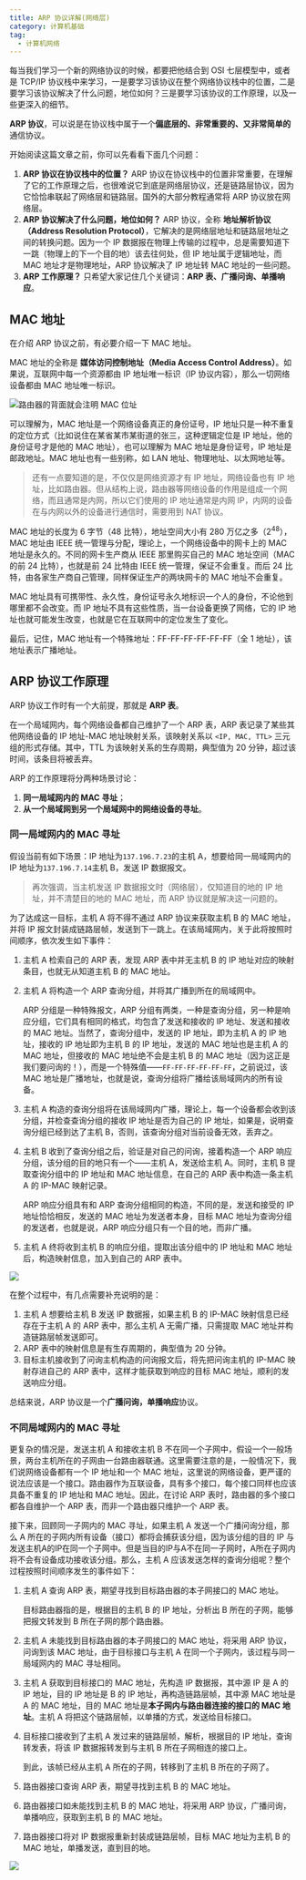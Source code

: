 ```yaml
---
title: ARP 协议详解(网络层)
category: 计算机基础
tag:
  - 计算机网络
---
```


每当我们学习一个新的网络协议的时候，都要把他结合到 OSI 七层模型中，或者是 TCP/IP 协议栈中来学习，一是要学习该协议在整个网络协议栈中的位置，二是要学习该协议解决了什么问题，地位如何？三是要学习该协议的工作原理，以及一些更深入的细节。

**ARP 协议**，可以说是在协议栈中属于一个**偏底层的、非常重要的、又非常简单的**通信协议。

开始阅读这篇文章之前，你可以先看看下面几个问题：

1.  **ARP 协议在协议栈中的位置？** ARP 协议在协议栈中的位置非常重要，在理解了它的工作原理之后，也很难说它到底是网络层协议，还是链路层协议，因为它恰恰串联起了网络层和链路层。国外的大部分教程通常将 ARP 协议放在网络层。
2.  **ARP 协议解决了什么问题，地位如何？** ARP 协议，全称 **地址解析协议（Address Resolution Protocol）**，它解决的是网络层地址和链路层地址之间的转换问题。因为一个 IP 数据报在物理上传输的过程中，总是需要知道下一跳（物理上的下一个目的地）该去往何处，但 IP 地址属于逻辑地址，而 MAC 地址才是物理地址，ARP 协议解决了 IP 地址转 MAC 地址的一些问题。
3.  **ARP 工作原理？** 只希望大家记住几个关键词：**ARP 表、广播问询、单播响应**。

## MAC 地址

在介绍 ARP 协议之前，有必要介绍一下 MAC 地址。

MAC 地址的全称是 **媒体访问控制地址（Media Access Control Address）**。如果说，互联网中每一个资源都由 IP 地址唯一标识（IP 协议内容），那么一切网络设备都由 MAC 地址唯一标识。

![路由器的背面就会注明 MAC 位址](./images/arp/2008410143049281.png)

可以理解为，MAC 地址是一个网络设备真正的身份证号，IP 地址只是一种不重复的定位方式（比如说住在某省某市某街道的张三，这种逻辑定位是 IP 地址，他的身份证号才是他的 MAC 地址），也可以理解为 MAC 地址是身份证号，IP 地址是邮政地址。MAC 地址也有一些别称，如 LAN 地址、物理地址、以太网地址等。

> 还有一点要知道的是，不仅仅是网络资源才有 IP 地址，网络设备也有 IP 地址，比如路由器。但从结构上说，路由器等网络设备的作用是组成一个网络，而且通常是内网，所以它们使用的 IP 地址通常是内网 IP，内网的设备在与内网以外的设备进行通信时，需要用到 NAT 协议。

MAC 地址的长度为 6 字节（48 比特），地址空间大小有 280 万亿之多（$2^{48}$），MAC 地址由 IEEE 统一管理与分配，理论上，一个网络设备中的网卡上的 MAC 地址是永久的。不同的网卡生产商从 IEEE 那里购买自己的 MAC 地址空间（MAC 的前 24 比特），也就是前 24 比特由 IEEE 统一管理，保证不会重复。而后 24 比特，由各家生产商自己管理，同样保证生产的两块网卡的 MAC 地址不会重复。

MAC 地址具有可携带性、永久性，身份证号永久地标识一个人的身份，不论他到哪里都不会改变。而 IP 地址不具有这些性质，当一台设备更换了网络，它的 IP 地址也就可能发生改变，也就是它在互联网中的定位发生了变化。

最后，记住，MAC 地址有一个特殊地址：FF-FF-FF-FF-FF-FF（全 1 地址），该地址表示广播地址。

## ARP 协议工作原理

ARP 协议工作时有一个大前提，那就是 **ARP 表**。

在一个局域网内，每个网络设备都自己维护了一个 ARP 表，ARP 表记录了某些其他网络设备的 IP 地址-MAC 地址映射关系，该映射关系以 `<IP, MAC, TTL>` 三元组的形式存储。其中，TTL 为该映射关系的生存周期，典型值为 20 分钟，超过该时间，该条目将被丢弃。

ARP 的工作原理将分两种场景讨论：

1. **同一局域网内的 MAC 寻址**；
2. **从一个局域网到另一个局域网中的网络设备的寻址**。

### 同一局域网内的 MAC 寻址

假设当前有如下场景：IP 地址为`137.196.7.23`的主机 A，想要给同一局域网内的 IP 地址为`137.196.7.14`主机 B，发送 IP 数据报文。

> 再次强调，当主机发送 IP 数据报文时（网络层），仅知道目的地的 IP 地址，并不清楚目的地的 MAC 地址，而 ARP 协议就是解决这一问题的。

为了达成这一目标，主机 A 将不得不通过 ARP 协议来获取主机 B 的 MAC 地址，并将 IP 报文封装成链路层帧，发送到下一跳上。在该局域网内，关于此将按照时间顺序，依次发生如下事件：

1. 主机 A 检索自己的 ARP 表，发现 ARP 表中并无主机 B 的 IP 地址对应的映射条目，也就无从知道主机 B 的 MAC 地址。

2. 主机 A 将构造一个 ARP 查询分组，并将其广播到所在的局域网中。

   ARP 分组是一种特殊报文，ARP 分组有两类，一种是查询分组，另一种是响应分组，它们具有相同的格式，均包含了发送和接收的 IP 地址、发送和接收的 MAC 地址。当然了，查询分组中，发送的 IP 地址，即为主机 A 的 IP 地址，接收的 IP 地址即为主机 B 的 IP 地址，发送的 MAC 地址也是主机 A 的 MAC 地址，但接收的 MAC 地址绝不会是主机 B 的 MAC 地址（因为这正是我们要问询的！），而是一个特殊值——`FF-FF-FF-FF-FF-FF`，之前说过，该 MAC 地址是广播地址，也就是说，查询分组将广播给该局域网内的所有设备。

3. 主机 A 构造的查询分组将在该局域网内广播，理论上，每一个设备都会收到该分组，并检查查询分组的接收 IP 地址是否为自己的 IP 地址，如果是，说明查询分组已经到达了主机 B，否则，该查询分组对当前设备无效，丢弃之。

4. 主机 B 收到了查询分组之后，验证是对自己的问询，接着构造一个 ARP 响应分组，该分组的目的地只有一个——主机 A，发送给主机 A。同时，主机 B 提取查询分组中的 IP 地址和 MAC 地址信息，在自己的 ARP 表中构造一条主机 A 的 IP-MAC 映射记录。

   ARP 响应分组具有和 ARP 查询分组相同的构造，不同的是，发送和接受的 IP 地址恰恰相反，发送的 MAC 地址为发送者本身，目标 MAC 地址为查询分组的发送者，也就是说，ARP 响应分组只有一个目的地，而非广播。

5. 主机 A 终将收到主机 B 的响应分组，提取出该分组中的 IP 地址和 MAC 地址后，构造映射信息，加入到自己的 ARP 表中。

![](./images/arp/arp_same_lan.png)

在整个过程中，有几点需要补充说明的是：

1. 主机 A 想要给主机 B 发送 IP 数据报，如果主机 B 的 IP-MAC 映射信息已经存在于主机 A 的 ARP 表中，那么主机 A 无需广播，只需提取 MAC 地址并构造链路层帧发送即可。
2. ARP 表中的映射信息是有生存周期的，典型值为 20 分钟。
3. 目标主机接收到了问询主机构造的问询报文后，将先把问询主机的 IP-MAC 映射存进自己的 ARP 表中，这样才能获取到响应的目标 MAC 地址，顺利的发送响应分组。

总结来说，ARP 协议是一个**广播问询，单播响应**协议。

### 不同局域网内的 MAC 寻址

更复杂的情况是，发送主机 A 和接收主机 B 不在同一个子网中，假设一个一般场景，两台主机所在的子网由一台路由器联通。这里需要注意的是，一般情况下，我们说网络设备都有一个 IP 地址和一个 MAC 地址，这里说的网络设备，更严谨的说法应该是一个接口。路由器作为互联设备，具有多个接口，每个接口同样也应该具备不重复的 IP 地址和 MAC 地址。因此，在讨论 ARP 表时，路由器的多个接口都各自维护一个 ARP 表，而非一个路由器只维护一个 ARP 表。

接下来，回顾同一子网内的 MAC 寻址，如果主机 A 发送一个广播问询分组，那么 A 所在的子网内所有设备（接口）都将会捕获该分组，因为该分组的目的 IP 与发送主机A的IP在同一个子网中。但是当目的IP与A不在同一子网时，A所在子网内将不会有设备成功接收该分组。那么，主机 A 应该发送怎样的查询分组呢？整个过程按照时间顺序发生的事件如下：

1. 主机 A 查询 ARP 表，期望寻找到目标路由器的本子网接口的 MAC 地址。

   目标路由器指的是，根据目的主机 B 的 IP 地址，分析出 B 所在的子网，能够把报文转发到 B 所在子网的那个路由器。

2. 主机 A 未能找到目标路由器的本子网接口的 MAC 地址，将采用 ARP 协议，问询到该 MAC 地址，由于目标接口与主机 A 在同一个子网内，该过程与同一局域网内的 MAC 寻址相同。

3. 主机 A 获取到目标接口的 MAC 地址，先构造 IP 数据报，其中源 IP 是 A 的 IP 地址，目的 IP 地址是 B 的 IP 地址，再构造链路层帧，其中源 MAC 地址是 A 的 MAC 地址，目的 MAC 地址是**本子网内与路由器连接的接口的 MAC 地址**。主机 A 将把这个链路层帧，以单播的方式，发送给目标接口。

4. 目标接口接收到了主机 A 发过来的链路层帧，解析，根据目的 IP 地址，查询转发表，将该 IP 数据报转发到与主机 B 所在子网相连的接口上。

   到此，该帧已经从主机 A 所在的子网，转移到了主机 B 所在的子网了。

5. 路由器接口查询 ARP 表，期望寻找到主机 B 的 MAC 地址。

6. 路由器接口如未能找到主机 B 的 MAC 地址，将采用 ARP 协议，广播问询，单播响应，获取到主机 B 的 MAC 地址。

7. 路由器接口将对 IP 数据报重新封装成链路层帧，目标 MAC 地址为主机 B 的 MAC 地址，单播发送，直到目的地。

![](./images/arp/arp_different_lan.png)